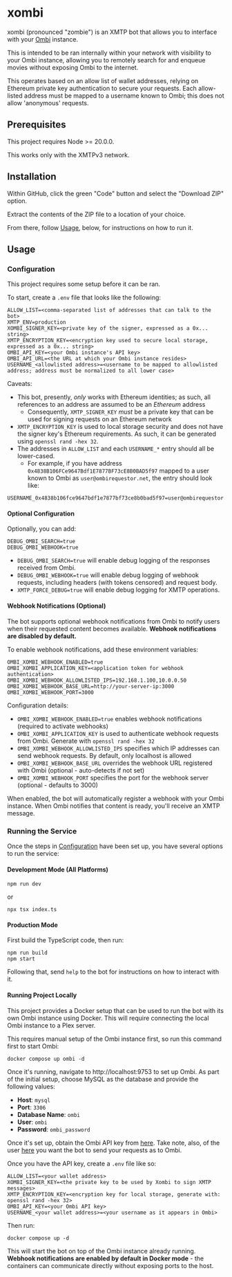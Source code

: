 # xombi

xombi (pronounced "zombie") is an XMTP bot that allows you to interface with your [Ombi](https://ombi.io/) instance.

This is intended to be ran internally within your network with visibility to your Ombi instance, allowing you to remotely search for and enqueue movies without exposing Ombi to the internet.

This operates based on an allow list of wallet addresses, relying on Ethereum private key authentication to secure your requests. Each allow-listed address must be mapped to a username known to Ombi; this does not allow 'anonymous' requests.

## Prerequisites

This project requires Node >= 20.0.0.

This works only with the XMTPv3 network.

## Installation

Within GitHub, click the green "Code" button and select the "Download ZIP" option.

Extract the contents of the ZIP file to a location of your choice.

From there, follow [Usage](#usage), below, for instructions on how to run it.

## Usage

### Configuration

This project requires some setup before it can be ran.

To start, create a `.env` file that looks like the following:

```
ALLOW_LIST=<comma-separated list of addresses that can talk to the bot>
XMTP_ENV=production
XOMBI_SIGNER_KEY=<private key of the signer, expressed as a 0x... string>
XMTP_ENCRYPTION_KEY=<encryption key used to secure local storage, expressed as a 0x... string>
OMBI_API_KEY=<your Ombi instance's API key>
OMBI_API_URL=<the URL at which your Ombi instance resides>
USERNAME_<allowlisted address>=<username to be mapped to allowlisted address; address must be normalized to all lower case>
```

Caveats:

- This bot, presently, _only_ works with Ethereum identities; as such, all references to an address are assumed to be an _Ethereum_ address
  - Consequently, `XMTP_SIGNER_KEY` _must_ be a private key that can be used for signing requests on an Ethereum network
- `XMTP_ENCRYPTION_KEY` is used to local storage security and does not have the signer key's Ethereum requirements. As such, it can be generated using `openssl rand -hex 32`.
- The addresses in `ALLOW_LIST` and each `USERNAME_*` entry should all be lower-cased.
  - For example, if you have address `0x4838B106FCe9647Bdf1E7877BF73cE8B0BAD5f97` mapped to a user known to Ombi as `user@ombirequestor.net`, the entry should look like:

```
USERNAME_0x4838b106fce9647bdf1e7877bf73ce8b0bad5f97=user@ombirequestor.net
```

#### Optional Configuration

Optionally, you can add:

```
DEBUG_OMBI_SEARCH=true
DEBUG_OMBI_WEBHOOK=true
```

- `DEBUG_OMBI_SEARCH=true` will enable debug logging of the responses received from Ombi.
- `DEBUG_OMBI_WEBHOOK=true` will enable debug logging of webhook requests, including headers (with tokens censored) and request body.
- `XMTP_FORCE_DEBUG=true` will enable debug logging for XMTP operations.

#### Webhook Notifications (Optional)

The bot supports optional webhook notifications from Ombi to notify users when their requested content becomes available. **Webhook notifications are disabled by default.**

To enable webhook notifications, add these environment variables:

```
OMBI_XOMBI_WEBHOOK_ENABLED=true
OMBI_XOMBI_APPLICATION_KEY=<application token for webhook authentication>
OMBI_XOMBI_WEBHOOK_ALLOWLISTED_IPS=192.168.1.100,10.0.0.50
OMBI_XOMBI_WEBHOOK_BASE_URL=http://your-server-ip:3000
OMBI_XOMBI_WEBHOOK_PORT=3000
```

Configuration details:

- `OMBI_XOMBI_WEBHOOK_ENABLED=true` enables webhook notifications (required to activate webhooks)
- `OMBI_XOMBI_APPLICATION_KEY` is used to authenticate webhook requests from Ombi. Generate with `openssl rand -hex 32`
- `OMBI_XOMBI_WEBHOOK_ALLOWLISTED_IPS` specifies which IP addresses can send webhook requests. By default, only localhost is allowed
- `OMBI_XOMBI_WEBHOOK_BASE_URL` overrides the webhook URL registered with Ombi (optional - auto-detects if not set)
- `OMBI_XOMBI_WEBHOOK_PORT` specifies the port for the webhook server (optional - defaults to 3000)

When enabled, the bot will automatically register a webhook with your Ombi instance. When Ombi notifies that content is ready, you'll receive an XMTP message.

### Running the Service

Once the steps in [Configuration](#configuration) have been set up, you have several options to run the service:

#### Development Mode (All Platforms)

```
npm run dev
```

or

```
npx tsx index.ts
```

#### Production Mode

First build the TypeScript code, then run:

```
npm run build
npm start
```

Following that, send `help` to the bot for instructions on how to interact with it.

#### Running Project Locally

This project provides a Docker setup that can be used to run the bot with its own Ombi instance using Docker. This will require connecting the local Ombi instance to a Plex server.

This requires manual setup of the Ombi instance first, so run this command first to start Ombi:

```
docker compose up ombi -d
```

Once it's running, navigate to http://localhost:9753 to set up Ombi. As part of the initial setup, choose MySQL as the database and provide the following values:

- **Host**: `mysql`
- **Port**: `3306`
- **Database Name**: `ombi`
- **User**: `ombi`
- **Password**: `ombi_password`

Once it's set up, obtain the Ombi API key from [here](http://localhost:9753/Settings/Ombi). Take note, also, of the user [here](http://localhost:9753/usermanagement) you want the bot to send your requests as to Ombi.

Once you have the API key, create a `.env` file like so:

```
ALLOW_LIST=<your wallet address>
XOMBI_SIGNER_KEY=<the private key to be used by Xombi to sign XMTP messages>
XMTP_ENCRYPTION_KEY=<encryption key for local storage, generate with: openssl rand -hex 32>
OMBI_API_KEY=<your Ombi API key>
USERNAME_<your wallet address>=<your username as it appears in Ombi>
```

Then run:

```
docker compose up -d
```

This will start the bot on top of the Ombi instance already running. **Webhook notifications are enabled by default in Docker mode** - the containers can communicate directly without exposing ports to the host.
